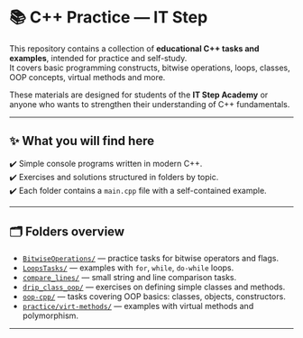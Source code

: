 # 📚 C++ Practice — IT Step

This repository contains a collection of **educational C++ tasks and examples**, intended for practice and self-study.  
It covers basic programming constructs, bitwise operations, loops, classes, OOP concepts, virtual methods and more.

These materials are designed for students of the **IT Step Academy** or anyone who wants to strengthen their understanding of C++ fundamentals.

---

## ✨ **What you will find here**

✔️ Simple console programs written in modern C++.  
✔️ Exercises and solutions structured in folders by topic.  
✔️ Each folder contains a `main.cpp` file with a self-contained example.

---

## 🗂️ **Folders overview**

- [`BitwiseOperations/`](BitwiseOperations/) — practice tasks for bitwise operators and flags.
- [`LoopsTasks/`](LoopsTasks/) — examples with `for`, `while`, `do-while` loops.
- [`compare_lines/`](compare_lines/) — small string and line comparison tasks.
- [`drip_class_oop/`](drip_class_oop/) — exercises on defining simple classes and methods.
- [`oop-cpp/`](oop-cpp/) — tasks covering OOP basics: classes, objects, constructors.
- [`practice/virt-methods/`](practice/virt-methods/) — examples with virtual methods and polymorphism.

---

